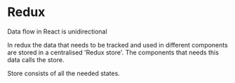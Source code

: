 # Redux

Data flow in React is unidirectional

In redux the data that needs to be tracked and used in different components
are stored in a centralised 'Redux store'. The components that needs this data calls the store.

Store consists of all the needed states.
